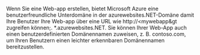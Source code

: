 Wenn Sie eine Web-app erstellen, bietet Microsoft Azure eine benutzerfreundliche Unterdomäne in der azurewebsites.NET-Domäne damit Ihre Benutzer Ihre Web-app über eine URL wie http://&lt;mywebapp&gt zugreifen können;. *.azurewebsites.NET. Sie können Ihrer Web-App auch einen benutzerdefinierten Domänennamen zuweisen, z. B. contoso.com, um Ihren Benutzern einen leichter erkennbaren Domänennamen bereitzustellen.

